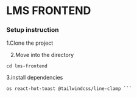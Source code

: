 # LMS FRONTEND 

### Setup instruction

1.Clone the project

``` ```
2.Move into the directory
 
 ``` cd lms-frontend ```

 3.install dependencies

 ``` npm install @reduxjs/toolkit react-redux react-router-dom react-icons react-chartjs-2 chart.js daisyui axi
os react-hot-toast @tailwindcss/line-clamp ```

